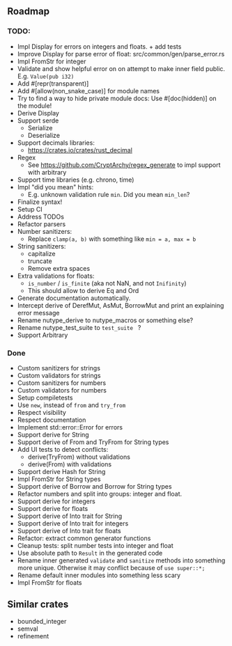 ## Roadmap

### TODO:
* Impl Display for errors on integers and floats. + add tests
* Improve Display for parse error of float: src/common/gen/parse_error.rs
* Impl FromStr for integer
* Validate and show helpful error on on attempt to make inner field public. E.g. `Value(pub i32)`
* Add #[repr(transparent)]
* Add #[allow(non_snake_case)] for module names
* Try to find a way to hide private module docs: Use #[doc(hidden)] on the module!
* Derive Display
* Support serde
  * Serialize
  * Deserialize
* Support decimals libraries:
  * https://crates.io/crates/rust_decimal
* Regex
  * See https://github.com/CryptArchy/regex_generate to impl support with arbitrary
* Support time libraries (e.g. chrono, time)
* Impl  "did you mean" hints:
  * E.g. unknown validation rule `min`. Did you mean `min_len`?
* Finalize syntax!
* Setup CI
* Address TODOs
* Refactor parsers
* Number sanitizers:
  * Replace `clamp(a, b)` with something like `min = a, max = b`
* String sanitizers:
  * capitalize
  * truncate
  * Remove extra spaces
* Extra validations for floats:
  * `is_number` / `is_finite` (aka not NaN, and not `Inifinity`)
  * This should allow to derive Eq and Ord
* Generate documentation automatically.
* Intercept derive of DerefMut, AsMut, BorrowMut and print an explaining error message
* Rename nutype_derive to nutype_macros or something else?
* Rename nutype_test_suite to `test_suite ` ?
* Support Arbitrary


### Done
* Custom sanitizers for strings
* Custom validators for strings
* Custom sanitizers for numbers
* Custom validators for numbers
* Setup compiletests
* Use `new`, instead of `from` and `try_from`
* Respect visibility
* Respect documentation
* Implement std::error::Error for errors
* Support derive for String
* Support derive of From and TryFrom for String types
* Add UI tests to detect conflicts:
  * derive(TryFrom) without validations
  * derive(From) with validations
* Support derive Hash for String
* Impl FromStr for String types
* Support derive of Borrow<str> and Borrow<String> for String types
* Refactor numbers and split into groups: integer and float.
* Support derive for integers
* Support derive for floats
* Support derive of Into trait for String
* Support derive of Into trait for integers
* Support derive of Into trait for floats
* Refactor: extract common generator functions
* Cleanup tests: split number tests into integer and float
* Use absolute path to `Result` in the generated code
* Rename inner generated `validate` and `sanitize` methods into something more unique. Otherwise it may conflict because of `use super::*;`
* Rename default inner modules into something less scary
* Impl FromStr for floats



## Similar crates

* bounded_integer
* semval
* refinement
